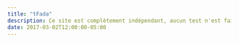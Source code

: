 ```yaml
---
title: "tFada"
description: Ce site est complètement indépendant, aucun test n'est fait contre quelconque contrepartie. Vous pouvez me contacter sur Twitter si le coeur vous en dit, mais je ne réponds pas aux trolls. 
date: 2017-03-02T12:00:00-05:00
---
```

